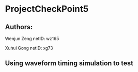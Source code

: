 # ProjectCheckPoint5
## Authors:
Wenjun Zeng
netID: wz165

Xuhui Gong
netID: xg73
## Using waveform timing simulation to test
